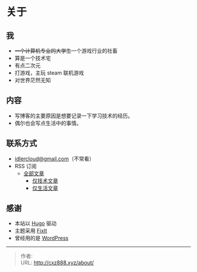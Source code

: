 # 关于


## 我

- ~~一个计算机专业的大学生~~一个游戏行业的社畜
- 算是一个技术宅
- 有点二次元
- 打游戏，主玩 steam 联机游戏
- 对世界茫然无知

## 内容

- 写博客的主要原因是想要记录一下学习技术的经历。
- 偶尔也会写点生活中的事情。

## 联系方式

- <idlercloud@gmail.com>（不常看）
- RSS 订阅
  - [全部文章](https://cxz888.xyz/index.xml)
    - [仅技术文章](https://cxz888.xyz/categories/tech/index.xml)
    - [仅生活文章](https://cxz888.xyz/categories/life/index.xml)

## 感谢

- 本站以 [Hugo](https://gohugo.io/) 驱动
- 主题采用 [FixIt](https://github.com/hugo-fixit/FixIt)
- 曾经用的是 [WordPress](https://wordpress.com/zh-cn/)


---

> 作者: <no value>  
> URL: http://cxz888.xyz/about/  

